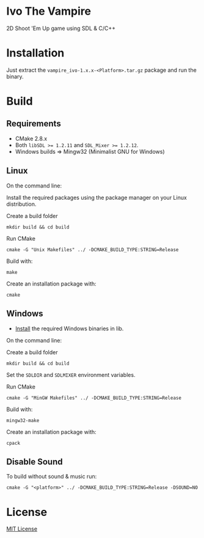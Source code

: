 Ivo The Vampire
================

2D Shoot 'Em Up game using SDL & C/C++

# Installation

Just extract the `vampire_ivo-1.x.x-<Platform>.tar.gz` package and run the binary.

# Build

## Requirements

  * CMake 2.8.x
  * Both `libSDL >= 1.2.11` and `SDL_Mixer >= 1.2.12`.
  * Windows builds => Mingw32 (Minimalist GNU for Windows)

## Linux

On the command line:

Install the required packages using the package manager on your Linux distribution.

Create a build folder

    mkdir build && cd build

Run CMake

    cmake -G "Unix Makefiles" ../ -DCMAKE_BUILD_TYPE:STRING=Release

Build with:

    make

Create an installation package with:

    cmake

## Windows

  * [Install](lib/README.md) the required Windows binaries in lib.

On the command line:

Create a build folder

    mkdir build && cd build

Set the `SDLDIR` and `SDLMIXER` environment variables.

Run CMake

    cmake -G "MinGW Makefiles" ../ -DCMAKE_BUILD_TYPE:STRING=Release

Build with:

    mingw32-make

Create an installation package with:

    cpack

## Disable Sound

To build without sound & music run:

    cmake -G "<platform>" ../ -DCMAKE_BUILD_TYPE:STRING=Release -DSOUND=NO

# License

[MIT License](LICENSE)

